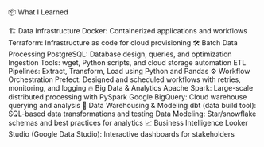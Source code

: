 📦 What I Learned

🏗 Data Infrastructure
Docker: Containerized applications and workflows
Terraform: Infrastructure as code for cloud provisioning
🛠 Batch Data Processing
PostgreSQL: Database design, queries, and optimization
Ingestion Tools: wget, Python scripts, and cloud storage automation
ETL Pipelines: Extract, Transform, Load using Python and Pandas
⚙ Workflow Orchestration
Prefect: Designed and scheduled workflows with retries, monitoring, and logging
🔥 Big Data & Analytics
Apache Spark: Large-scale distributed processing with PySpark
Google BigQuery: Cloud warehouse querying and analysis
🧱 Data Warehousing & Modeling
dbt (data build tool): SQL-based data transformations and testing
Data Modeling: Star/snowflake schemas and best practices for analytics
📈 Business Intelligence
Looker Studio (Google Data Studio): Interactive dashboards for stakeholders
